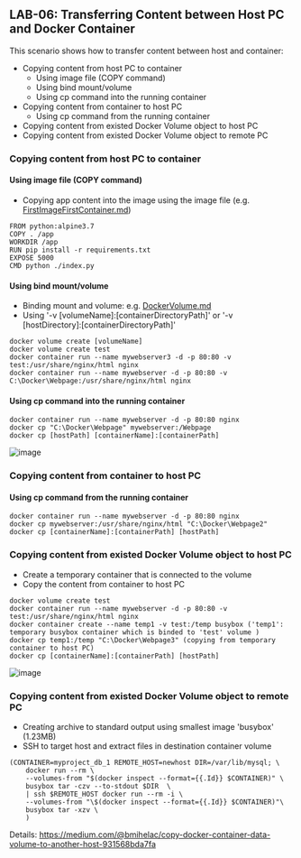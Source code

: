 ## LAB-06: Transferring Content between Host PC and Docker Container

This scenario shows how to transfer content between host and container:
- Copying content from host PC to container
  - Using image file (COPY command)
  - Using bind mount/volume
  - Using cp command into the running container
- Copying content from container to host PC
  - Using cp command from the running container
- Copying content from existed Docker Volume object to host PC
- Copying content from existed Docker Volume object to remote PC

### Copying content from host PC to container

#### Using image file (COPY command)
- Copying app content into the image using the image file (e.g. [FirstImageFirstContainer.md](https://github.com/omerbsezer/Fast-Docker/blob/main/FirstImageFirstContainer.md))
```
FROM python:alpine3.7
COPY . /app
WORKDIR /app
RUN pip install -r requirements.txt
EXPOSE 5000
CMD python ./index.py
```

#### Using bind mount/volume
- Binding mount and volume: e.g. [DockerVolume.md](https://github.com/omerbsezer/Fast-Docker/blob/main/DockerVolume.md)
- Using '-v [volumeName]:[containerDirectoryPath]' or '-v [hostDirectory]:[containerDirectoryPath]' 

```
docker volume create [volumeName]
docker volume create test
docker container run --name mywebserver3 -d -p 80:80 -v test:/usr/share/nginx/html nginx
docker container run --name mywebserver -d -p 80:80 -v C:\Docker\Webpage:/usr/share/nginx/html nginx
```

#### Using cp command into the running container

```
docker container run --name mywebserver -d -p 80:80 nginx
docker cp "C:\Docker\Webpage" mywebserver:/Webpage
docker cp [hostPath] [containerName]:[containerPath]
```
![image](https://user-images.githubusercontent.com/10358317/113862178-61709480-97a8-11eb-97bd-e7fa078168bb.png)

### Copying content from container to host PC

#### Using cp command from the running container

```
docker container run --name mywebserver -d -p 80:80 nginx
docker cp mywebserver:/usr/share/nginx/html "C:\Docker\Webpage2" 
docker cp [containerName]:[containerPath] [hostPath] 
```

### Copying content from existed Docker Volume object to host PC
- Create a temporary container that is connected to the volume
- Copy the content from container to host PC

```
docker volume create test
docker container run --name mywebserver -d -p 80:80 -v test:/usr/share/nginx/html nginx
docker container create --name temp1 -v test:/temp busybox ('temp1': temporary busybox container which is binded to 'test' volume )
docker cp temp1:/temp "C:\Docker\Webpage3" (copying from temporary container to host PC)
docker cp [containerName]:[containerPath] [hostPath] 
```

![image](https://user-images.githubusercontent.com/10358317/113866155-418f9f80-97ad-11eb-8831-3aad181c94bf.png)

### Copying content from existed Docker Volume object to remote PC
- Creatíng archive to standard output using smallest image 'busybox' (1.23MB)
- SSH to target host and extract files in destination container volume

```
(CONTAINER=myproject_db_1 REMOTE_HOST=newhost DIR=/var/lib/mysql; \
    docker run --rm \
    --volumes-from "$(docker inspect --format={{.Id}} $CONTAINER)" \
    busybox tar -czv --to-stdout $DIR  \
    | ssh $REMOTE_HOST docker run --rm -i \
    --volumes-from "\$(docker inspect --format={{.Id}} $CONTAINER)"\
    busybox tar -xzv \
    )
```
Details: https://medium.com/@bmihelac/copy-docker-container-data-volume-to-another-host-931568bda7fa
